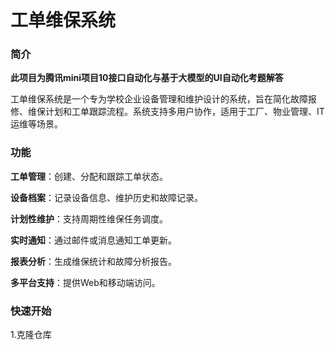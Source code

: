 # 工单维保系统

### 简介
**此项目为腾讯mini项目10接口自动化与基于大模型的UI自动化考题解答**

工单维保系统是一个专为学校企业设备管理和维护设计的系统，旨在简化故障报修、维保计划和工单跟踪流程。系统支持多用户协作，适用于工厂、物业管理、IT运维等场景。

### 功能
**工单管理**：创建、分配和跟踪工单状态。

**设备档案**：记录设备信息、维护历史和故障记录。

**计划性维护**：支持周期性维保任务调度。

**实时通知**：通过邮件或消息通知工单更新。

**报表分析**：生成维保统计和故障分析报告。

**多平台支持**：提供Web和移动端访问。

### 快速开始

1.克隆仓库
